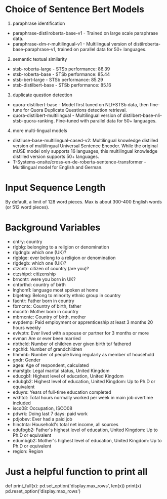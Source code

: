 # Choice of Sentence Bert Models
1. paraphrase identification
* paraphrase-distilroberta-base-v1 - Trained on large scale paraphrase data.
* paraphrase-xlm-r-multilingual-v1 - Multilingual version of distilroberta-base-paraphrase-v1, trained on parallel data for 50+ languages.

2. semantic textual similarity
* stsb-roberta-large - STSb performance: 86.39
* stsb-roberta-base - STSb performance: 85.44
* stsb-bert-large - STSb performance: 85.29
* stsb-distilbert-base - STSb performance: 85.16

3. duplicate question detection
* quora-distilbert-base - Model first tuned on NLI+STSb data, then fine-tune for Quora Duplicate Questions detection retrieval.
* quora-distilbert-multilingual - Multilingual version of distilbert-base-nli-stsb-quora-ranking. Fine-tuned with parallel data for 50+ languages.

4. more multi-lingual models
* distiluse-base-multilingual-cased-v2: Multilingual knowledge distilled version of multilingual Universal Sentence Encoder. While the original mUSE model only supports 16 languages, this multilingual knowledge distilled version supports 50+ languages.
* T-Systems-onsite/cross-en-de-roberta-sentence-transformer - Multilingual model for English and German.

# Input Sequence Length
By default, a limit of 128 word pieces. Max is about 300-400 English words (or 512 word pieces).

# Background Variables
* cntry: country
* rlgblg: belonging to a religion or denomination
* rlgdngb: which one (UK)?
* rlgblge: ever belong to a religion or denomination
* rlgdegb: which one (UK)?
* ctzcntr: citizen of country (are you)?
* ctzshipd: citizenship
* brncntr: were you born in UK?
* cntbrthd: country of birth
* lnghom1: language most spoken at home
* blgetmg: Belong to minority ethnic group in country
* facntr: Father born in country
* fbrncntc: Country of birth, father
* mocntr: Mother born in country
* mbrncntc: Country of birth, mother
* evpdemp: Paid employment or apprenticeship at least 3 months 20 hours weekly
* evlvptn: Ever lived with a spouse or partner for 3 months or more
* evmar: Are or ever been married
* nbthcld: Number of children ever given birth to/ fathered
* ngchld: Number of grandchildren
* hhmmb: Number of people living regularly as member of household
* gndr: Gender
* agea: Age of respondent, calculated
* marstgb: Legal marital status, United Kingdom
* educgb1: Highest level of education, United Kingdom
* edubgb2: Highest level of education, United Kingdom: Up to Ph.D or equivalent
* eduyrs: Years of full-time education completed
* wkhtot: Total hours normally worked per week in main job overtime included
* isco08: Occupation, ISCO08
* pdwrk: Doing last 7 days: paid work
* pdjobev: Ever had a paid job
* hinctnta: Household's total net income, all sources
* edufbgb2: Father's highest level of education, United Kingdom: Up to Ph.D or equivalent
* edumbgb2: Mother's highest level of education, United Kingdom: Up to Ph.D or equivalent
* region: Region

# Just a helpful function to print all
def print_full(x):
    pd.set_option('display.max_rows', len(x))
    print(x)
    pd.reset_option('display.max_rows')

# 